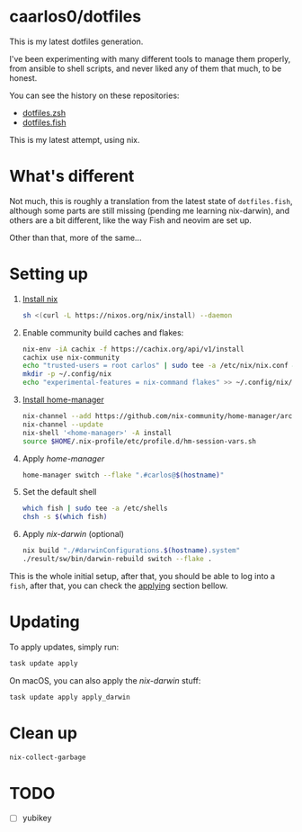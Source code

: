# caarlos0/dotfiles

This is my latest dotfiles generation.

I've been experimenting with many different tools to manage them properly, from
ansible to shell scripts, and never liked any of them that much, to be honest.

You can see the history on these repositories:

- [dotfiles.zsh](https://github.com/caarlos0/dotfiles.zsh)
- [dotfiles.fish](https://github.com/caarlos0/dotfiles.fish)

This is my latest attempt, using nix.

# What's different

Not much, this is roughly a translation from the latest state of
`dotfiles.fish`, although some parts are still missing (pending me learning
nix-darwin), and others are a bit different, like the way Fish and neovim are set
up.

Other than that, more of the same...

# Setting up

1. [Install nix](https://nixos.org/download.html)
   ```bash
   sh <(curl -L https://nixos.org/nix/install) --daemon
   ```
1. Enable community build caches and flakes:
   ```bash
   nix-env -iA cachix -f https://cachix.org/api/v1/install
   cachix use nix-community
   echo "trusted-users = root carlos" | sudo tee -a /etc/nix/nix.conf && sudo pkill nix-daemon
   mkdir -p ~/.config/nix
   echo "experimental-features = nix-command flakes" >> ~/.config/nix/nix.conf
   ```
1. [Install home-manager](https://nix-community.github.io/home-manager/index.html#sec-install-standalone)
   ```bash
   nix-channel --add https://github.com/nix-community/home-manager/archive/master.tar.gz home-manager
   nix-channel --update
   nix-shell '<home-manager>' -A install
   source $HOME/.nix-profile/etc/profile.d/hm-session-vars.sh
   ```
1. Apply _home-manager_
   ```bash
   home-manager switch --flake ".#carlos@$(hostname)"
   ```
1. Set the default shell
   ```bash
   which fish | sudo tee -a /etc/shells
   chsh -s $(which fish)
   ```
1. Apply _nix-darwin_ (optional)
   ```bash
   nix build "./#darwinConfigurations.$(hostname).system"
   ./result/sw/bin/darwin-rebuild switch --flake .
   ```

This is the whole initial setup, after that, you should be able to log into a
`fish`, after that, you can check the [applying](#Updating) section bellow.

# Updating

To apply updates, simply run:

```bash
task update apply
```

On macOS, you can also apply the _nix-darwin_ stuff:

```bash
task update apply apply_darwin
```

# Clean up

```sh
nix-collect-garbage
```

# TODO

- [ ] yubikey

